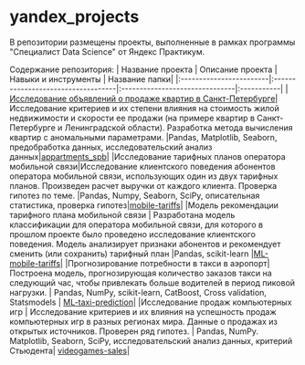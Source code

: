 # yandex_projects
В репозитории размещены проекты, выполненные в рамках программы "Специалист Data Science" от Яндекс Практикум. 

Содержание репозитория:
|     Название проекта    |          Описание проекта          |   Навыки и инструменты  | Название папки|
|:------------------------|:-----------------------------------|:-------------------------------|:-----------|
|[Исследование объявлений о продаже квартир в Санкт-Петербурге](https://github.com/AnnaTarassyuk/yandex_projects/tree/main/appartments_spb)|Исследование критериев и их степени влияния на стоимость жилой недвижимости и скорости ее продажи (на примере квартир в Санкт-Петербурге и Ленинградской области). Разработка метода вычисления квартир с аномальными параметрами. |Pandas, Matplotlib, Seaborn, предобработка данных, исследовательский анализ данных|[appartments_spb](https://github.com/AnnaTarassyuk/yandex_projects/tree/main/appartments_spb)|
|Исследование тарифных планов оператора мобильной связи|Исследование клиентского поведения абонентов оператора мобильной связи, использующих один из двух тарифных планов. Произведен расчет выручки от каждого клиента. Проверка гипотез по теме. |Pandas, Numpy, Seaborn, SciPy, описательная статистика, проверка гипотез|[mobile-tariffs](https://github.com/AnnaTarassyuk/yandex_projects/tree/main/mobile-tariffs)|
|Модель рекомендации тарифного плана мобильной связи | Разработана модель классификации для оператора мобильной связи, для которого в прошлом проекте было проведено исследование клиентского поведения. Модель анализирует признаки абонентов и рекомендует сменить (или сохранить) тарифный план |Pandas, scikit-learn |[ML-mobile-tariffs](https://github.com/AnnaTarassyuk/yandex_projects/blob/main/ML-mobile-tariffs/ML-mobile-tariffs.ipynb)| 
|Прогнозирование потребности в такси в аэропорт| Построена модель, прогнозирующая количество заказов такси на следующий час, чтобы привлекать больше водителей в период пиковой нагрузки. | Pandas, NumPy, scikit-learn, CatBoost, Cross validation, Statsmodels | [ML-taxi-prediction](https://github.com/AnnaTarassyuk/yandex_projects/tree/main/ML-taxi-prediction)|
|Исследование продаж компьютерных игр | Исследование критериев и их влияния на успешность продаж компьютерных игр в разных регионах мира. Данные о продажах из открытых источников. Проверен ряд гипотез. | Pandas, NumPy. Matplotlib, Seaborn, SciPy, исследовательский анализ данных, критерий Стьюдента| [videogames-sales]()| 
